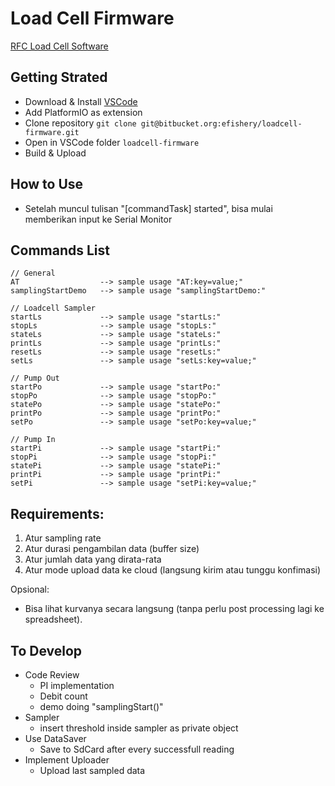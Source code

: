 # Load Cell Firmware

[RFC Load Cell Software](https://docs.google.com/document/u/1/d/1FqSV9YbJ6J2EdJItCOYNZRxmBQPkKjuD6bdd6zNWwVM/edit#)

## Getting Strated
- Download & Install [VSCode](https://code.visualstudio.com/download)
- Add PlatformIO as extension
- Clone repository `git clone git@bitbucket.org:efishery/loadcell-firmware.git`
- Open in VSCode folder `loadcell-firmware`
- Build & Upload

## How to Use
- Setelah muncul tulisan "[commandTask] started", bisa mulai memberikan input ke Serial Monitor

## Commands List
```
// General
AT                  --> sample usage "AT:key=value;"
samplingStartDemo   --> sample usage "samplingStartDemo:"

// Loadcell Sampler
startLs             --> sample usage "startLs:"
stopLs              --> sample usage "stopLs:"
stateLs             --> sample usage "stateLs:"
printLs             --> sample usage "printLs:"
resetLs             --> sample usage "resetLs:"
setLs               --> sample usage "setLs:key=value;"

// Pump Out
startPo             --> sample usage "startPo:"
stopPo              --> sample usage "stopPo:"
statePo             --> sample usage "statePo:"
printPo             --> sample usage "printPo:"
setPo               --> sample usage "setPo:key=value;"

// Pump In
startPi             --> sample usage "startPi:"
stopPi              --> sample usage "stopPi:"
statePi             --> sample usage "statePi:"
printPi             --> sample usage "printPi:"
setPi               --> sample usage "setPi:key=value;"
```

## Requirements:
1. Atur sampling rate
2. Atur durasi pengambilan data (buffer size)
3. Atur jumlah data yang dirata-rata
4. Atur mode upload data ke cloud (langsung kirim atau tunggu konfimasi)

Opsional:

- Bisa lihat kurvanya secara langsung (tanpa perlu post processing lagi ke spreadsheet).

## To Develop
- Code Review
    - PI implementation
    - Debit count
    - demo doing "samplingStart()"
- Sampler
    - insert threshold inside sampler as private object
- Use DataSaver
    - Save to SdCard after every successfull reading
- Implement Uploader
    - Upload last sampled data